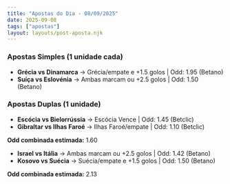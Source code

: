 ```yaml
---
title: "Apostas do Dia - 08/09/2025"
date: 2025-09-08
tags: ["apostas"]
layout: layouts/post-aposta.njk
---
```



### Apostas Simples (1 unidade cada)
 
- **Grécia vs Dinamarca** → Grécia/empate e +1.5 golos | Odd: 1.95 (Betano)  
- **Suíça vs Eslovénia** → Ambas marcam ou +2.5 golos | Odd: 1.50 (Betano)


### Apostas Duplas (1 unidade)

- **Escócia vs Bielorrússia** → Escócia Vence | Odd: 1.45 (Betclic) 
- **Gibraltar vs Ilhas Faroé** → Ilhas Faroé/empate | Odd: 1.10 (Betclic)

**Odd combinada estimada:** 1.60

- **Israel vs Itália** → Ambas marcam ou +2.5 golos | Odd: 1.42 (Betano) 
- **Kosovo vs Suécia** → Suécia/empate e +1.5 golos | Odd: 1.50 (Betano)

**Odd combinada estimada:** 2.13